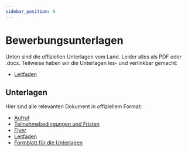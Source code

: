 ```yaml
---
sidebar_position: 0
---
```


# Bewerbungsunterlagen

Unten sind die offiziellen Unterlagen vom Land. Leider alles als PDF oder .docx. Teilweise haben wir die Unterlagen les- und verlinkbar gemacht:

- [Leitfaden](./leitfaden.md)

## Unterlagen

Hier sind alle relevanten Dokument in offiziellem Format:

- [Aufruf](/aufruf.pdf)
- [Teilnahmebedingungen und Fristen](/teilnahmebedingungen.pdf)
- [Flyer](/flyer.pdf)
- [Leitfaden](/leitfaden.pdf)
- [Formblatt für die Unterlagen](/formblatt.docx)
